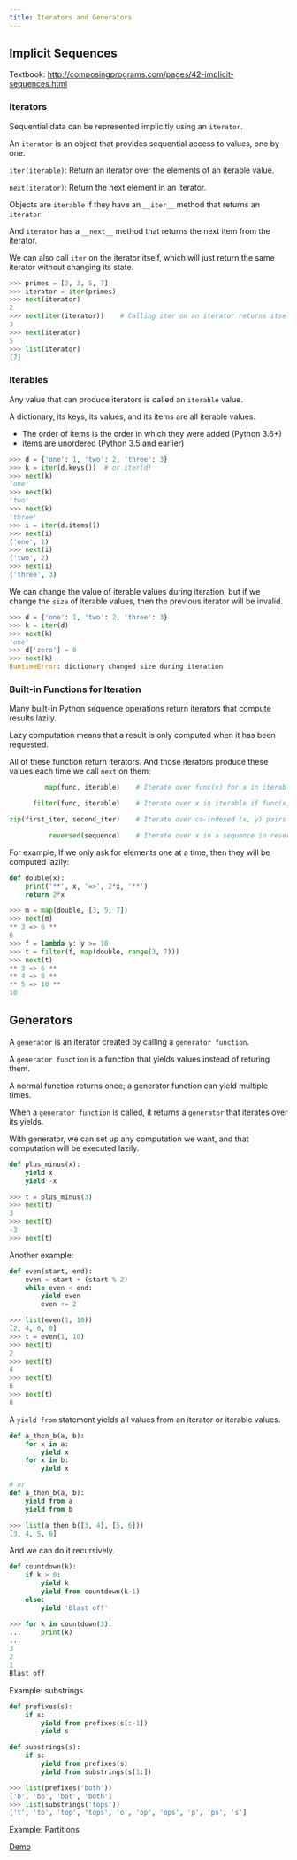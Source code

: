 ```yaml
---
title: Iterators and Generators
---
```


## Implicit Sequences

Textbook: http://composingprograms.com/pages/42-implicit-sequences.html

### Iterators

Sequential data can be represented implicitly using an `iterator`.

An `iterator` is an object that provides sequential access to values, one by one.

`iter(iterable)`: Return an iterator over the elements of an iterable value.

`next(iterator)`: Return the next element in an iterator.

Objects are `iterable` if they have an `__iter__` method that returns an `iterator`.

And `iterator` has a `__next__` method that returns the next item from the iterator.

We can also call `iter` on the iterator itself, which will just return the same iterator without changing its state.

```python
>>> primes = [2, 3, 5, 7]
>>> iterator = iter(primes)
>>> next(iterator)
2
>>> next(iter(iterator))    # Calling iter on an iterator returns itself
3
>>> next(iterator)
5
>>> list(iterator)
[7]
```

### Iterables

Any value that can produce iterators is called an `iterable` value.

A dictionary, its keys, its values, and its items are all iterable values.

- The order of items is the order in which they were added (Python 3.6+)
- items are unordered (Python 3.5 and earlier)

```python
>>> d = {'one': 1, 'two': 2, 'three': 3}
>>> k = iter(d.keys())  # or iter(d)
>>> next(k)
'one'
>>> next(k)
'two'
>>> next(k)
'three'
>>> i = iter(d.items())
>>> next(i)
('one', 1)
>>> next(i)
('two', 2)
>>> next(i)
('three', 3)
```

We can change the value of iterable values during iteration, but if we change the `size` of iterable values, then the previous iterator will be invalid.

```python
>>> d = {'one': 1, 'two': 2, 'three': 3}
>>> k = iter(d)
>>> next(k)
'one'
>>> d['zero'] = 0
>>> next(k)
RuntimeError: dictionary changed size during iteration
```

### Built-in Functions for Iteration

Many built-in Python sequence operations return iterators that compute results lazily.

Lazy computation means that a result is only computed when it has been requested.

All of these function return iterators. And those iterators produce these values each time we call `next` on them:

```python
         map(func, iterable)    # Iterate over func(x) for x in iterable

      filter(func, iterable)    # Iterate over x in iterable if func(x)

zip(first_iter, second_iter)    # Iterate over co-indexed (x, y) pairs

          reversed(sequence)    # Iterate over x in a sequence in reverse order
```

For example, If we only ask for elements one at a time, then they will be computed lazily:

```python
def double(x):
    print('**', x, '=>', 2*x, '**')
    return 2*x

>>> m = map(double, [3, 5, 7])
>>> next(m)
** 3 => 6 **
6
>>> f = lambda y: y >= 10
>>> t = filter(f, map(double, range(3, 7)))
>>> next(t)
** 3 => 6 **
** 4 => 8 **
** 5 => 10 **
10
```

## Generators

A `generator` is an iterator created by calling a `generator function`.

A `generator function` is a function that yields values instead of returing them.

A normal function returns once; a generator function can yield multiple times.

When a `generator function` is called, it returns a `generator` that iterates over its yields.

With generator, we can set up any computation we want, and that computation will be executed lazily.

```python
def plus_minus(x):
    yield x
    yield -x

>>> t = plus_minus(3)
>>> next(t)
3
>>> next(t)
-3
>>> next(t)
```

Another example:

```python
def even(start, end):
    even = start + (start % 2)
    while even < end:
        yield even
        even += 2

>>> list(even(1, 10))
[2, 4, 6, 8]
>>> t = even(1, 10)
>>> next(t)
2
>>> next(t)
4
>>> next(t)
6
>>> next(t)
8
```

A `yield from` statement yields all values from an iterator or iterable values.

```python
def a_then_b(a, b):
    for x in a:
        yield x
    for x in b:
        yield x

# or
def a_then_b(a, b):
    yield from a
    yield from b

>>> list(a_then_b([3, 4], [5, 6]))
[3, 4, 5, 6]
```

And we can do it recursively.

```python
def countdown(k):
    if k > 0:
        yield k
        yield from countdown(k-1)
    else:
        yield 'Blast off'

>>> for k in countdown(3):
...     print(k)
...
3
2
1
Blast off
```

Example: substrings

```python
def prefixes(s):
    if s:
        yield from prefixes(s[:-1])
        yield s

def substrings(s):
    if s:
        yield from prefixes(s)
        yield from substrings(s[1:])

>>> list(prefixes('both'))
['b', 'bo', 'bot', 'both']
>>> list(substrings('tops'))
['t', 'to', 'top', 'tops', 'o', 'op', 'ops', 'p', 'ps', 's']
```

Example: Partitions

[Demo](demo/example/partitions.py)

